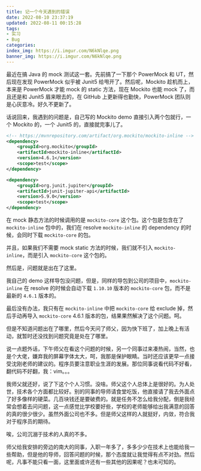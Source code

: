 ```yaml
---
title: 记一个今天遇到的错误
date: 2022-08-10 23:37:19
updated: 2022-08-11 00:15:28
tags:
- 实习
- Bug
categories:
index_img: https://i.imgur.com/N6kNlqe.png
banner_img: https://i.imgur.com/N6kNlqe.png
---
```


最近在搞 Java 的 mock 测试这一套。先前搞了一下那个 PowerMock 和 UT，然后现在发现 PowerMock 似乎被 Junit5 给甩开了。然后呢，Mockito 趁机而上，本来是 PowerMock 才能 mock 的 static 方法，现在 Mockito 也能 mock 了，而且还是和 Junit5 眉来眼去的，在 GitHub 上更新得也勤快，PowerMock 团队则是心灰意冷。好久不更新了。

话说回来，我遇到的问题是，自己写的 Mockito demo 直接引入两个包就行，一个 Mockito 的，一个 Junit5 的，直接就完事儿了。

```xml
<!-- https://mvnrepository.com/artifact/org.mockito/mockito-inline -->
<dependency>
    <groupId>org.mockito</groupId>
    <artifactId>mockito-inline</artifactId>
    <version>4.6.1</version>
    <scope>test</scope>
</dependency>

<dependency>
    <groupId>org.junit.jupiter</groupId>
    <artifactId>junit-jupiter-api</artifactId>
    <version>5.9.0</version>
    <scope>test</scope>
</dependency>
```

在 mock 静态方法的时候调用的是 `mockito-core` 这个包。这个包是包含在了 `mockito-inline` 包中的，我们在 resolve `mockito-inline` 的 dependency 的时候，会同时下载 `mockito-core` 的包。

并且，如果我们不需要 mock static 方法的时候，我们就不引入 `mockito-inline`，而是引入 `mockito-core` 这个包的。

然后是，问题就是出在了这里。

我自己的 demo 这样导包没问题，但是，同样的导包到公司的项目中，`mockito-inline` 在 resolve 的时候会自动下载 `1.10.10` 版本的 `mockito-core` 包，而不是最新的 `4.6.1` 版本的。

最后没有办法，我只有在 `mockito-inline` 中把 `mockito-core` 给 exclude 掉，然后手动再导入 `mockito-core` 4.6.1 版本的包，结果果然解决了这个问题。呵。

但是不知道问题出在了哪里，然后今天问了师父，因为快下班了，加上晚上有活动，就暂时还没找到问题究竟是处在了哪里。

说一点题外话，下午师父在看这个问题的时候，另一个同事过来凑热闹，当然，也是个大佬，嫌弃我的屏幕字体太大，呵，我那是保护眼睛。当时还应该更早一点接受沈刚老师的建议的。程序员要注意职业生涯的发展。那位同事说看代码不好看，翻代码不好翻，我：vim。。。

我师父就还好，说了下这个个人习惯。没啥。师父这个人总体上是很好的。为人处世，技术各个方面都比较好。别的同事的导师请食堂吃饭，他直接请了我去外面点了好多像样的硬菜。几百块钱还是要破费的。就是任务不怎么给我分配，倒是我经常会想着去问问题，这一点感觉比学校要好些，学校的老师能够给出我满意的回答的真的很少很少。虽然外面公司也不多。但是师父这样的人就挺好，内敛，符合我对于程序员的期待。

唉，公司沉溺于技术的人真的不多。

师父给我安排的旁边的南大的同事，入职一年多了，多多少少在技术上也能给我一些帮助，但是他的导师，回答问题的时候，那个态度就让我觉得有点不对劲。然后呢，凡事不能只看一面，这里面或许还有一些其他的因果呢？也未可知的。